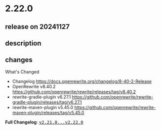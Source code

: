 # 2.22.0

## release on 20241127

## description

## changes

What's Changed

* Changelog <a href="https://docs.openrewrite.org/changelog/8-40-2-Release" rel="nofollow">https://docs.openrewrite.org/changelog/8-40-2-Release</a>
* OpenRewrite v8.40.2 <a href="https://github.com/openrewrite/rewrite/releases/tag/v8.40.2">https://github.com/openrewrite/rewrite/releases/tag/v8.40.2</a>
* rewrite-gradle-plugin v6.27.1 <a href="https://github.com/openrewrite/rewrite-gradle-plugin/releases/tag/v6.27.1">https://github.com/openrewrite/rewrite-gradle-plugin/releases/tag/v6.27.1</a>
* rewrite-maven-plugin v5.45.0 <a href="https://github.com/openrewrite/rewrite-maven-plugin/releases/tag/v5.45.0">https://github.com/openrewrite/rewrite-maven-plugin/releases/tag/v5.45.0</a>

<strong>Full Changelog</strong>: <a class="commit-link" href="https://github.com/openrewrite/rewrite-recipe-bom/compare/v2.21.0...v2.22.0"><tt>v2.21.0...v2.22.0</tt></a>

